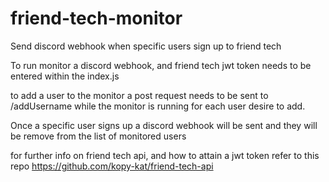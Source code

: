 # friend-tech-monitor
Send discord webhook when specific users sign up to friend tech 


To run monitor a discord webhook, and friend tech jwt token needs to be entered within the index.js 

to add a user to the monitor a post request needs to be sent to /addUsername while the monitor is running for each user desire to add. 

Once a specific user signs up a discord webhook will be sent and they will be remove from the list of monitored users


for further info on friend tech api, and how to attain a jwt token refer to this repo https://github.com/kopy-kat/friend-tech-api
